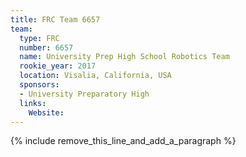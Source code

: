 ```yaml
---
title: FRC Team 6657
team:
  type: FRC
  number: 6657
  name: University Prep High School Robotics Team
  rookie_year: 2017
  location: Visalia, California, USA
  sponsors:
  - University Preparatory High
  links:
    Website:
---
```


{% include remove_this_line_and_add_a_paragraph %}